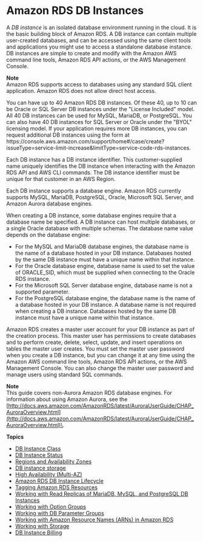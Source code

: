 # Amazon RDS DB Instances<a name="Overview.DBInstance"></a>

A *DB instance* is an isolated database environment running in the cloud\. It is the basic building block of Amazon RDS\. A DB instance can contain multiple user\-created databases, and can be accessed using the same client tools and applications you might use to access a standalone database instance\. DB instances are simple to create and modify with the Amazon AWS command line tools, Amazon RDS API actions, or the AWS Management Console\. 

**Note**  
Amazon RDS supports access to databases using any standard SQL client application\. Amazon RDS does not allow direct host access\. 

You can have up to 40 Amazon RDS DB instances\. Of these 40, up to 10 can be Oracle or SQL Server DB instances under the "License Included" model\. All 40 DB instances can be used for MySQL, MariaDB, or PostgreSQL\. You can also have 40 DB instances for SQL Server or Oracle under the "BYOL" licensing model\. If your application requires more DB instances, you can request additional DB instances using the form at https://console\.aws\.amazon\.com/support/home\#/case/create?issueType=service\-limit\-increase&limitType=service\-code\-rds\-instances\. 

Each DB instance has a DB instance identifier\. This customer\-supplied name uniquely identifies the DB instance when interacting with the Amazon RDS API and AWS CLI commands\. The DB instance identifier must be unique for that customer in an AWS Region\. 

Each DB instance supports a database engine\. Amazon RDS currently supports MySQL, MariaDB, PostgreSQL, Oracle, Microsoft SQL Server, and Amazon Aurora database engines\. 

When creating a DB instance, some database engines require that a database name be specified\. A DB instance can host multiple databases, or a single Oracle database with multiple schemas\. The database name value depends on the database engine: 
+ For the MySQL and MariaDB database engines, the database name is the name of a database hosted in your DB instance\. Databases hosted by the same DB instance must have a unique name within that instance\. 
+ For the Oracle database engine, database name is used to set the value of ORACLE\_SID, which must be supplied when connecting to the Oracle RDS instance\. 
+ For the Microsoft SQL Server database engine, database name is not a supported parameter\.
+ For the PostgreSQL database engine, the database name is the name of a database hosted in your DB instance\. A database name is not required when creating a DB instance\. Databases hosted by the same DB instance must have a unique name within that instance\.

Amazon RDS creates a master user account for your DB instance as part of the creation process\. This master user has permissions to create databases and to perform create, delete, select, update, and insert operations on tables the master user creates\. You must set the master user password when you create a DB instance, but you can change it at any time using the Amazon AWS command line tools, Amazon RDS API actions, or the AWS Management Console\. You can also change the master user password and manage users using standard SQL commands\. 

**Note**  
This guide covers non\-Aurora Amazon RDS database engines\. For information about using Amazon Aurora, see the [http://docs.aws.amazon.com/AmazonRDS/latest/AuroraUserGuide/CHAP_AuroraOverview.html](http://docs.aws.amazon.com/AmazonRDS/latest/AuroraUserGuide/CHAP_AuroraOverview.html)\.

**Topics**
+ [DB Instance Class](Concepts.DBInstanceClass.md)
+ [DB Instance Status](Overview.DBInstance.Status.md)
+ [Regions and Availability Zones](Concepts.RegionsAndAvailabilityZones.md)
+ [DB instance storage](CHAP_Storage.md)
+ [High Availability \(Multi\-AZ\)](Concepts.MultiAZ.md)
+ [Amazon RDS DB Instance Lifecycle](CHAP_CommonTasks.md)
+ [Tagging Amazon RDS Resources](USER_Tagging.md)
+ [Working with Read Replicas of MariaDB, MySQL, and PostgreSQL DB Instances](USER_ReadRepl.md)
+ [Working with Option Groups](USER_WorkingWithOptionGroups.md)
+ [Working with DB Parameter Groups](USER_WorkingWithParamGroups.md)
+ [Working with Amazon Resource Names \(ARNs\) in Amazon RDS](USER_Tagging.ARN.md)
+ [Working with Storage](USER_PIOPS.StorageTypes.md)
+ [DB Instance Billing](User_DBInstanceBilling.md)